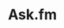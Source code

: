 ---
description: 问答交友，献给仰慕知识并且喜欢交友的人们 。。。
layout: post
results:
- primaryGenreName: Social Networking
  version: '1.0'
  trackViewUrl: https://itunes.apple.com/cn/app/ask.fm/id635896473?mt=8&uo=4
  artworkUrl100: http://a205.phobos.apple.com/us/r1000/120/Purple/v4/d5/fd/98/d5fd983f-65c1-639a-1509-84c7499218d2/mzl.kfctzfoi.png
  artworkUrl60: http://a606.phobos.apple.com/us/r1000/088/Purple2/v4/db/a1/db/dba1dba2-62b7-3dc4-cab4-94e5504d5dc1/appCon_Icon.png
  userRatingCountForCurrentVersion: 1
  sellerName: Ask.fm SIA
  supportedDevices:
  - iPadFourthGen4G
  - iPadMini4G
  - iPhone-3GS
  - iPad2Wifi
  - iPodTouchThirdGen
  - iPadThirdGen
  - iPadMini
  - iPadFourthGen
  - iPodTouchFifthGen
  - iPhone4S
  - iPad3G
  - iPodTouchourthGen
  - iPad23G
  - iPadThirdGen4G
  - iPhone5
  - iPadWifi
  - iPhone4
  genres:
  - 社交
  trackName: Ask.fm
  description: "Official Ask.fm app for iPhone and iPod touch.\n\n - Simple,
    intuitive interface.\n - Easy access to anyone you follow.\n - Receive
    your questions anywhere. Answer anytime.\n - Attach photos to your answers.\n
    - Stay notified by push notifications.\n \nYou can contact us or report
    an issue at app@ask.fm."
  price: 0
  trackId: 635896473
  releaseDate: '2013-06-17T10:19:36Z'
  screenshotUrls:
  - http://a2.mzstatic.com/us/r1000/118/Purple/v4/d7/29/e1/d729e154-b954-3fd7-e9c1-60dd338caba8/mzl.scfojyzu.1136x1136-75.jpg
  - http://a4.mzstatic.com/us/r1000/075/Purple2/v4/83/49/50/83495097-79c2-1ac9-08bc-41aec9a653dd/mzl.aktzmfej.1136x1136-75.jpg
  - http://a3.mzstatic.com/us/r1000/100/Purple/v4/dd/f0/00/ddf000db-0435-f150-b393-7ee7fc8dca8a/mzl.ghyuerng.1136x1136-75.jpg
  - http://a5.mzstatic.com/us/r1000/102/Purple/v4/c0/31/bf/c031bf26-f2ed-cf46-7683-0cd82f12458c/mzl.itfnjahx.1136x1136-75.jpg
  - http://a4.mzstatic.com/us/r1000/063/Purple2/v4/1f/1d/a5/1f1da55d-fa08-7258-532d-4e6204b148c1/mzl.lbiqkrky.1136x1136-75.jpg
  artistViewUrl: https://itunes.apple.com/cn/artist/ask.fm/id635896476?uo=4
  primaryGenreId: 6005
  averageUserRatingForCurrentVersion: 5
  kind: software
  fileSizeBytes: '8294382'
  bundleId: fm.ask.askfm
  releaseNotes: "What's new in version 1.0\n\n - New languages added (log
    out to switch).\n - Bug fixes and improvements."
  sellerUrl: http://ask.fm
  artistName: Ask.fm
  trackCensoredName: Ask.fm
  isGameCenterEnabled: false
  contentAdvisoryRating: 12+
  languageCodesISO2A:
  - BS
  - BG
  - HR
  - CS
  - EN
  - FR
  - KA
  - DE
  - EL
  - HU
  - ID
  - IT
  - JA
  - LV
  - LT
  - MK
  - NN
  - PL
  - PT
  - RO
  - RU
  - SR
  - ZH
  - SK
  - ES
  - SV
  - TR
  - UK
  trackContentRating: 12+
  features: &a []
  wrapperType: software
  artworkUrl512: http://a205.phobos.apple.com/us/r1000/120/Purple/v4/d5/fd/98/d5fd983f-65c1-639a-1509-84c7499218d2/mzl.kfctzfoi.png
  formattedPrice: 免费
  artistId: 635896476
  genreIds:
  - '6005'
  currency: CNY
  ipadScreenshotUrls: *a
category: 社交
tags: tag1
resultCount: 1
title: Ask.fm

---